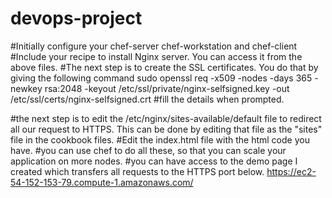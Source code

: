 # devops-project
#Initially configure your chef-server chef-workstation and chef-client 
#Include your recipe to install Nginx server. You can access it from the above files.
#The next step is to create the SSL certificates. You do that by giving the following command
sudo openssl req -x509 -nodes -days 365 -newkey rsa:2048 -keyout /etc/ssl/private/nginx-selfsigned.key -out /etc/ssl/certs/nginx-selfsigned.crt
#fill the details when prompted.

#the next step is to edit the /etc/nginx/sites-available/default file to redirect all our request to HTTPS. This can be done by editing that file as the "sites" file in the cookbook files.
#Edit the index.html file with the html code you have.
#you can use chef to do all these, so that you can scale your application on more nodes.
#you can have access to the demo page I created which transfers all requests to the HTTPS port below.
https://ec2-54-152-153-79.compute-1.amazonaws.com/
